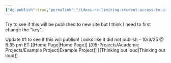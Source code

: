 ```yaml
---
{"dg-publish":true,"permalink":"/ideas-re-limiting-student-access-to-ai/","created":"2025-10-03T09:56:35.080-04:00","updated":"2025-10-04T14:30:50.338-04:00"}
---
```


Try to see if this will be published to new site but I think I need to first change the "key".

Update #1 to see if this will publish!
Looks like it did not publish - 10/3/25 @ 6:35 pm ET
[[Home Page\|Home Page]]  [[05-Projects/Academic Projects/Example Project\|Example Project]] 
[[Thinking out loud\|Thinking out loud]] 
